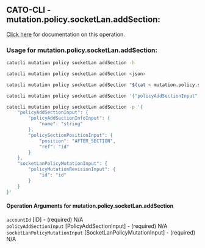 
## CATO-CLI - mutation.policy.socketLan.addSection:
[Click here](https://api.catonetworks.com/documentation/#mutation-mutation.policy.socketLan.addSection) for documentation on this operation.

### Usage for mutation.policy.socketLan.addSection:

```bash
catocli mutation policy socketLan addSection -h

catocli mutation policy socketLan addSection <json>

catocli mutation policy socketLan addSection "$(cat < mutation.policy.socketLan.addSection.json)"

catocli mutation policy socketLan addSection '{"policyAddSectionInput":{"policyAddSectionInfoInput":{"name":"string"},"policySectionPositionInput":{"position":"AFTER_SECTION","ref":"id"}},"socketLanPolicyMutationInput":{"policyMutationRevisionInput":{"id":"id"}}}'

catocli mutation policy socketLan addSection -p '{
    "policyAddSectionInput": {
        "policyAddSectionInfoInput": {
            "name": "string"
        },
        "policySectionPositionInput": {
            "position": "AFTER_SECTION",
            "ref": "id"
        }
    },
    "socketLanPolicyMutationInput": {
        "policyMutationRevisionInput": {
            "id": "id"
        }
    }
}'
```

#### Operation Arguments for mutation.policy.socketLan.addSection ####

`accountId` [ID] - (required) N/A    
`policyAddSectionInput` [PolicyAddSectionInput] - (required) N/A    
`socketLanPolicyMutationInput` [SocketLanPolicyMutationInput] - (required) N/A    

